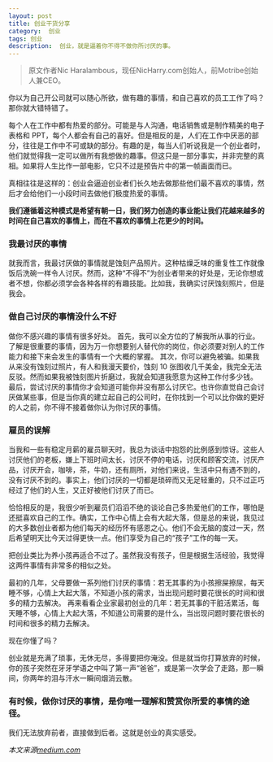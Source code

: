 ```yaml
---
layout: post
title: 创业干货分享
category:  创业
tags: 创业
description:  创业，就是逼着你不得不做你所讨厌的事。
---
```


>原文作者Nic Haralambous，现任NicHarry.com创始人，前Motribe创始人兼CEO。

你以为自己开公司就可以随心所欲，做有趣的事情，和自己喜欢的员工工作了吗？那你就大错特错了。

每个人在工作中都有热爱的部分。可能是与人沟通，电话销售或是制作精美的电子表格和 PPT，每个人都会有自己的喜好。但是相反的是，人们在工作中厌恶的部分，往往是工作中不可或缺的部分。有趣的是，每当人们听说我是一个创业者时，他们就觉得我一定可以做所有我想做的趣事。但这只是一部分事实，并非完整的真相。如果将人生比作一部电影，它只不过是预告片中的第一帧画面而已。

真相往往是这样的：创业会逼迫创业者们长久地去做那些他们最不喜欢的事情，然后才会给他们一小段时间去做他们极度热爱的事情。

**我们遵循着这种模式是希望有朝一日，我们努力创造的事业能让我们花越来越多的时间在自己喜欢的事情上，而在不喜欢的事情上花更少的时间。**

### 我最讨厌的事情
就我而言，我最讨厌做的事情就是蚀刻产品照片。这种枯燥乏味的重复性工作就像饭后洗碗一样令人讨厌。然而，这种“不得不”为创业者带来的好处是，无论你想或者不想，你都必须学会各种各样的有趣技能。比如我，我确实讨厌蚀刻照片，但是我会。

### 做自己讨厌的事情没什么不好
做你不感兴趣的事情有很多好处。
首先，我可以全方位的了解我所从事的行业。了解是很重要的事情，因为万一你想要别人替代你的岗位，你必须要对别人的工作能力和接下来会发生的事情有一个大概的掌握。
其次，你可以避免被骗。如果我从来没有蚀刻过照片，有人和我漫天要价，蚀刻 10 张图收几千美金，我完全无法反驳。然而如果我被蚀刻图片折磨过，我就会知道我愿意为这种工作付多少钱。
最后，尝试讨厌的事情你才会知道可能你并没有那么讨厌它。也许你直觉自己会讨厌做某些事，但是当你真的建立起自己的公司时，在你找到一个可以比你做的更好的人之前，你不得不接着做你认为你讨厌的事情。

### 雇员的误解
当我和一些有稳定月薪的雇员聊天时，我总为谈话中抱怨的比例感到惊讶。这些人讨厌他们的老板，嫌上下班时间太长，讨厌不停的电话，讨厌和顾客交流，讨厌产品，讨厌开会，咖啡，茶，牛奶，还有厕所，对他们来说，生活中只有遇不到的，没有讨厌不到的。事实上，他们讨厌的一切都是琐碎而又无足轻重的，只不过正巧经过了他们的人生，又正好被他们讨厌了而已。

恰恰相反的是，我很少听到雇员们滔滔不绝的谈论自己多热爱他们的工作，哪怕是还挺喜欢自己的工作。确实，工作中心情上会有大起大落，但是总的来说，我见过的大多数创业者都为他们每天的经历怀有感恩之心。他们不会无脑的度过一天，然后希望明天比今天过得更快一点。他们享受为自己的“孩子”工作的每一天。

把创业类比为养小孩再适合不过了。虽然我没有孩子，但是根据生活经验，我觉得这两件事情有非常多的相似之处。

最初的几年，父母要做一系列他们讨厌的事情：若无其事的为小孩擦屎擦尿，每天睡不够，心情上大起大落，不知道小孩的需求，当出现问题时要花很长的时间和很多的精力去解决。
再来看看企业家最初创业的几年：若无其事的干脏活累活，每天睡不够，心情上大起大落，不知道公司需要的是什么，当出现问题时要花很长的时间和很多的精力去解决。

现在你懂了吗？

创业就是充满了琐事，无休无尽，多得要把你淹没。但是就当你打算放弃的时候，你的孩子突然在牙牙学语之中叫了第一声“爸爸”，或是第一次学会了走路，那一瞬间，你两年的泪与汗水一瞬间烟消云散。

### 有时候，做你讨厌的事情，是你唯一理解和赞赏你所爱的事情的途径。

我们无法放弃前者，直接做到后者。这就是创业的真实感受。

*本文来源[medium.com](medium.com)*